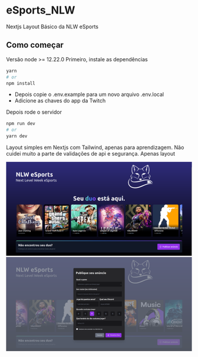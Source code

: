 # eSports_NLW
Nextjs Layout Básico da NLW eSports

## Como começar

Versão node >= 12.22.0
Primeiro, instale as dependências

```bash
yarn
# or
npm install
```

- Depois copie o .env.example para um novo arquivo .env.local
- Adicione as chaves do app da Twitch

Depois rode o servidor
```bash
npm run dev
# or
yarn dev
```

Layout simples em Nextjs com Tailwind, apenas para aprendizagem.
Não cuidei muito a parte de validações de api e segurança. Apenas layout

![Tela principal](screen1.png)
![Tela principal com o modal](screen2.png)
